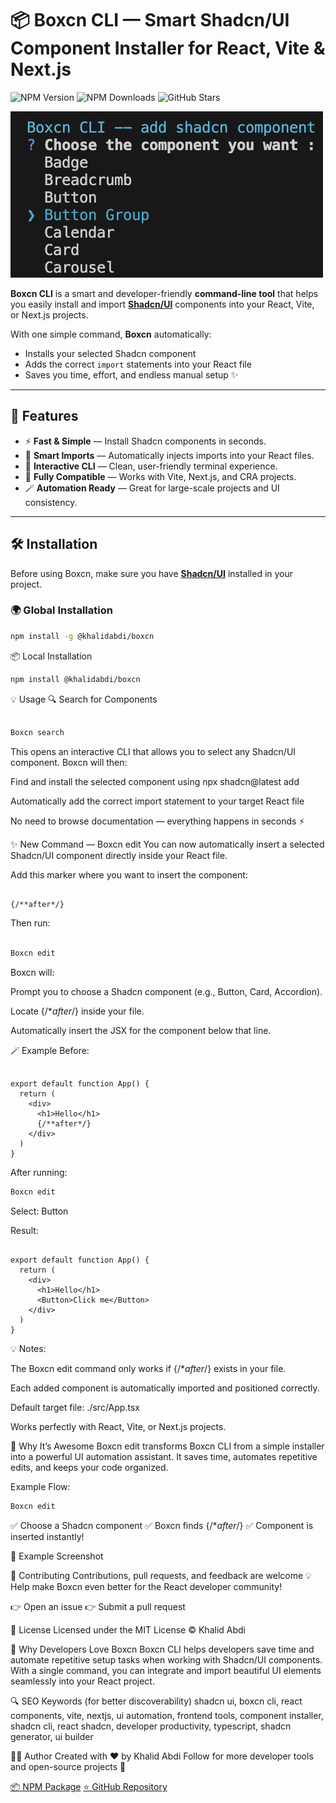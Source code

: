 # 📦 Boxcn CLI — Smart Shadcn/UI Component Installer for React, Vite & Next.js
![NPM Version](https://img.shields.io/npm/v/@khalidabdi/boxcn)
![NPM Downloads](https://img.shields.io/npm/dm/@khalidabdi/boxcn)
![GitHub Stars](https://img.shields.io/github/stars/Khalidabdi1/Boxcn)


![Boxcn CLI Example](https://github.com/Khalidabdi1/Boxcn/blob/main/photo/example.png)

**Boxcn CLI** is a smart and developer-friendly **command-line tool** that helps you easily install and import [**Shadcn/UI**](https://ui.shadcn.com) components into your React, Vite, or Next.js projects.

With one simple command, **Boxcn** automatically:
- Installs your selected Shadcn component  
- Adds the correct `import` statements into your React file  
- Saves you time, effort, and endless manual setup ✨

---

## 🚀 Features

- ⚡ **Fast & Simple** — Install Shadcn components in seconds.  
- 🧩 **Smart Imports** — Automatically injects imports into your React files.  
- 🎨 **Interactive CLI** — Clean, user-friendly terminal experience.  
- 🔧 **Fully Compatible** — Works with Vite, Next.js, and CRA projects.  
- 🪄 **Automation Ready** — Great for large-scale projects and UI consistency.

---

## 🛠️ Installation

Before using Boxcn, make sure you have [**Shadcn/UI**](https://ui.shadcn.com/docs/installation) installed in your project.

### 🌍 Global Installation

```bash
npm install -g @khalidabdi/boxcn
```
📦 Local Installation
```bash
npm install @khalidabdi/boxcn
```

💡 Usage
🔍 Search for Components
```bash

Boxcn search
```
This opens an interactive CLI that allows you to select any Shadcn/UI component.
Boxcn will then:

Find and install the selected component using npx shadcn@latest add

Automatically add the correct import statement to your target React file

No need to browse documentation — everything happens in seconds ⚡

✨ New Command — Boxcn edit
You can now automatically insert a selected Shadcn/UI component directly inside your React file.

Add this marker where you want to insert the component:

```tsx

{/**after*/}
```
Then run:

```bash

Boxcn edit
```
Boxcn will:

Prompt you to choose a Shadcn component (e.g., Button, Card, Accordion).

Locate {/**after*/} inside your file.

Automatically insert the JSX for the component below that line.

🪄 Example
Before:

```tsx

export default function App() {
  return (
    <div>
      <h1>Hello</h1>
      {/**after*/}
    </div>
  )
}
```
After running:

```bash
Boxcn edit
```
Select: Button

Result:

```tsx

export default function App() {
  return (
    <div>
      <h1>Hello</h1>
      <Button>Click me</Button>
    </div>
  )
}
```
💡 Notes:

The Boxcn edit command only works if {/**after*/} exists in your file.

Each added component is automatically imported and positioned correctly.

Default target file: ./src/App.tsx

Works perfectly with React, Vite, or Next.js projects.

🚀 Why It’s Awesome
Boxcn edit transforms Boxcn CLI from a simple installer into a powerful UI automation assistant.
It saves time, automates repetitive edits, and keeps your code organized.

Example Flow:

```bash
Boxcn edit
```

✅ Choose a Shadcn component
✅ Boxcn finds {/**after*/}
✅ Component is inserted instantly!

📸 Example Screenshot


🤝 Contributing
Contributions, pull requests, and feedback are welcome 💡
Help make Boxcn even better for the React developer community!

👉 Open an issue
👉 Submit a pull request

📜 License
Licensed under the MIT License © Khalid Abdi

🌟 Why Developers Love Boxcn
Boxcn CLI helps developers save time and automate repetitive setup tasks when working with Shadcn/UI components.
With a single command, you can integrate and import beautiful UI elements seamlessly into your React project.

🔍 SEO Keywords (for better discoverability)
shadcn ui, boxcn cli, react components, vite, nextjs, ui automation, frontend tools, component installer, shadcn cli, react shadcn, developer productivity, typescript, shadcn generator, ui builder

👨‍💻 Author
Created with ❤️ by Khalid Abdi
Follow for more developer tools and open-source projects 🚀

[📦 NPM Package](https://www.npmjs.com/package/@khalidabdi/boxcn)
[⭐ GitHub Repository](https://github.com/Khalidabdi1/Boxcn)
